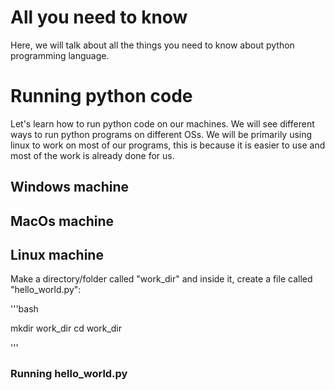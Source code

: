 # All you need to know

Here, we will talk about all the things you need to know about python programming language.

# Running python code

Let's learn how to run python code on our machines. We will see different ways to run python programs on different OSs.
We will be primarily using linux to work on most of our programs, this is because it is easier to use and most of the work is already done for us.

## Windows machine


## MacOs machine
## Linux machine

Make a directory/folder called "work_dir" and inside it, create a file called "hello_world.py":

'''bash

mkdir work_dir
cd work_dir


'''
### Running hello_world.py

